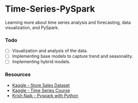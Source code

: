 # Time-Series-PySpark
Learning more about time series analysis and forecasting, data visualization, and PySpark.

### Todo
- [ ] Visualization and analysis of the data.
- [ ] Implementing base models to capture trend and seasonality.
- [ ] Implementing hybrid models.

### Resources
- [Kaggle - Store Sales Dataset](https://www.kaggle.com/competitions/store-sales-time-series-forecasting)
- [Kaggle - Time Series Course](https://www.kaggle.com/learn/time-series)
- [Krish Naik - Pyspark with Python](https://www.youtube.com/playlist?list=PLZoTAELRMXVNjiiawhzZ0afHcPvC8jpcg)
